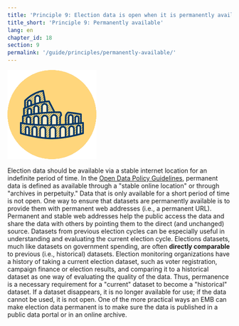```yaml
---
title: 'Principle 9: Election data is open when it is permanently available'
title_short: 'Principle 9: Permanently available'
lang: en
chapter_id: 18
section: 9
permalink: '/guide/principles/permanently-available/'
---
```


![Permanently available](/assets/images/inventory/principles/permanently-available.png)

Election data should be available via a stable internet location for an indefinite period of time. In the [Open Data Policy Guidelines](http://sunlightfoundation.com/opendataguidelines/#open-access), permanent data is defined as available through a "stable online location" or through "archives in perpetuity." Data that is only available for a short period of time is not open. One way to ensure that datasets are permanently available is to provide them with permanent web addresses (i.e., a permanent URL). Permanent and stable web addresses help the public access the data and share the data with others by pointing them to the direct (and unchanged) source. Datasets from previous election cycles can be especially useful in understanding and evaluating the current election cycle. Elections datasets, much like datasets on government spending, are often **directly comparable** to previous (i.e., historical) datasets. Election monitoring organizations have a history of taking a current election dataset, such as voter registration, campaign finance or election results, and comparing it to a historical dataset as one way of evaluating the quality of the data. Thus, permanence is a necessary requirement for a "current" dataset to become a "historical" dataset. If a dataset disappears, it is no longer available for use; if the data cannot be used, it is not open. One of the more practical ways an EMB can make election data permanent is to make sure the data is published in a public data portal or in an online archive.
